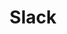 ---
cloudinary_convert: false
published: published
slug: slack
title: Slack
start: January 01, 2000
---